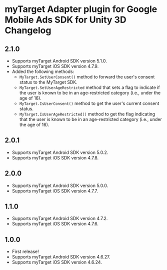 # myTarget Adapter plugin for Google Mobile Ads SDK for Unity 3D Changelog

## 2.1.0
- Supports myTarget Android SDK version 5.1.0.
- Supports myTarget iOS SDK version 4.7.9.
- Added the following methods:
  * `MyTarget.SetUserConsent()` method to forward the user's consent status to the MyTarget SDK.
  * `MyTarget.SetUserAgeRestricted` method that sets a flag to indicate if the user is known to be in an age-restricted category (i.e., under the age of 16).
  * `MyTarget.IsUserConsent()` method to get the user's current consent status.
  * `MyTarget.IsUserAgeRestricted()` method to get the flag indicating that the user is known to be in an age-restricted category (i.e., under the age of 16).

## 2.0.1
- Supports myTarget Android SDK version 5.0.2.
- Supports myTarget iOS SDK version 4.7.8.

## 2.0.0
- Supports myTarget Android SDK version 5.0.0.
- Supports myTarget iOS SDK version 4.7.7.

## 1.1.0
- Supports myTarget Android SDK version 4.7.2.
- Supports myTarget iOS SDK version 4.7.6.

## 1.0.0
- First release!
- Supports myTarget Android SDK version 4.6.27.
- Supports myTarget iOS SDK version 4.6.24.

